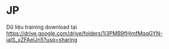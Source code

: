 # JP

Dữ liệu training download tại https://drive.google.com/drive/folders/1i3PMB9fHjmfMqqGYN-iaIS_xZFAelJn5?usp=sharing

